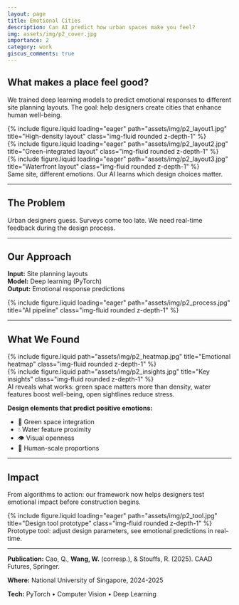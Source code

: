 ```yaml
---
layout: page
title: Emotional Cities
description: Can AI predict how urban spaces make you feel?
img: assets/img/p2_cover.jpg
importance: 2
category: work
giscus_comments: true
---
```


## What makes a place feel good?

We trained deep learning models to predict emotional responses to different site planning layouts. The goal: help designers create cities that enhance human well-being.

<div class="row">
    <div class="col-sm mt-3 mt-md-0">
        {% include figure.liquid loading="eager" path="assets/img/p2_layout1.jpg" title="High-density layout" class="img-fluid rounded z-depth-1" %}
    </div>
    <div class="col-sm mt-3 mt-md-0">
        {% include figure.liquid loading="eager" path="assets/img/p2_layout2.jpg" title="Green-integrated layout" class="img-fluid rounded z-depth-1" %}
    </div>
    <div class="col-sm mt-3 mt-md-0">
        {% include figure.liquid loading="eager" path="assets/img/p2_layout3.jpg" title="Waterfront layout" class="img-fluid rounded z-depth-1" %}
    </div>
</div>
<div class="caption">
    Same site, different emotions. Our AI learns which design choices matter.
</div>

---

## The Problem

Urban designers guess. Surveys come too late. We need real-time feedback during the design process.

---

## Our Approach

**Input:** Site planning layouts  
**Model:** Deep learning (PyTorch)  
**Output:** Emotional response predictions  

<div class="row">
    <div class="col-sm mt-3 mt-md-0">
        {% include figure.liquid loading="eager" path="assets/img/p2_process.jpg" title="AI pipeline" class="img-fluid rounded z-depth-1" %}
    </div>
</div>

---

## What We Found

<div class="row justify-content-sm-center">
    <div class="col-sm-7 mt-3 mt-md-0">
        {% include figure.liquid path="assets/img/p2_heatmap.jpg" title="Emotional heatmap" class="img-fluid rounded z-depth-1" %}
    </div>
    <div class="col-sm-5 mt-3 mt-md-0">
        {% include figure.liquid path="assets/img/p2_insights.jpg" title="Key insights" class="img-fluid rounded z-depth-1" %}
    </div>
</div>
<div class="caption">
    AI reveals what works: green space matters more than density, water features boost well-being, open sightlines reduce stress.
</div>

**Design elements that predict positive emotions:**
- 🌳 Green space integration
- 💧 Water feature proximity  
- 👁️ Visual openness
- 📏 Human-scale proportions

---

## Impact

From algorithms to action: our framework now helps designers test emotional impact before construction begins.

<div class="row">
    <div class="col-sm mt-3 mt-md-0">
        {% include figure.liquid loading="eager" path="assets/img/p2_tool.jpg" title="Design tool prototype" class="img-fluid rounded z-depth-1" %}
    </div>
</div>
<div class="caption">
    Prototype tool: adjust design parameters, see emotional predictions in real-time.
</div>

---

**Publication:** Cao, Q., **Wang, W.** (corresp.), & Stouffs, R. (2025). CAAD Futures, Springer.

**Where:** National University of Singapore, 2024-2025

**Tech:** PyTorch • Computer Vision • Deep Learning
